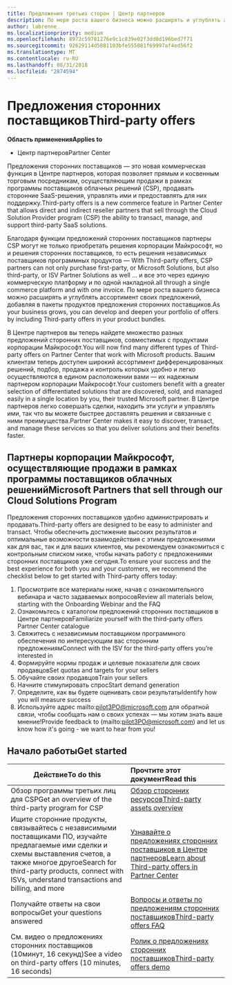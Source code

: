 ```yaml
---
title: Предложения третьих сторон | Центр партнеров
description: По мере роста вашего бизнеса можно расширять и углублять ассортимент своих предложений, добавляя в пакеты продуктов предложения третьих лиц.
author: labrenne
ms.localizationpriority: medium
ms.openlocfilehash: 8972c59781276e9c1c839e02f3dd0d196bed7f71
ms.sourcegitcommit: 92629114d5081103bfe555081f69997af4ed56f2
ms.translationtype: MT
ms.contentlocale: ru-RU
ms.lasthandoff: 08/31/2018
ms.locfileid: "2874594"
---
```

# <a name="third-party-offers"></a><span data-ttu-id="8f009-103">Предложения сторонних поставщиков</span><span class="sxs-lookup"><span data-stu-id="8f009-103">Third-party offers</span></span> 

**<span data-ttu-id="8f009-104">Область применения</span><span class="sxs-lookup"><span data-stu-id="8f009-104">Applies to</span></span>**

- <span data-ttu-id="8f009-105">Центр партнеров</span><span class="sxs-lookup"><span data-stu-id="8f009-105">Partner Center</span></span>

<span data-ttu-id="8f009-106">Предложения сторонних поставщиков — это новая коммерческая функция в Центре партнеров, которая позволяет прямым и косвенным торговым посредникам, осуществляющим продажи в рамках программы поставщиков облачных решений (CSP), продавать сторонние SaaS-решения, управлять ими и предоставлять для них поддержку.</span><span class="sxs-lookup"><span data-stu-id="8f009-106">Third-party offers is a new commerce feature in Partner Center that allows direct and indirect reseller partners that sell through the Cloud Solution Provider program (CSP) the ability to transact, manage, and support third-party SaaS solutions.</span></span>  

<span data-ttu-id="8f009-107">Благодаря функции предложений сторонних поставщиков партнеры CSP могут не только приобретать решения корпорации Майкрософт, но и решения сторонних поставщиков, то есть решения независимых поставщиков программных продуктов — </span><span class="sxs-lookup"><span data-stu-id="8f009-107">With Third-party offers, CSP partners can not only purchase first-party, or Microsoft Solutions, but also third-party, or ISV Partner Solutions as well …</span></span> <span data-ttu-id="8f009-108">и все это через единую коммерческую платформу и по одной накладной.</span><span class="sxs-lookup"><span data-stu-id="8f009-108">all through a single commerce platform and with one invoice.</span></span>  <span data-ttu-id="8f009-109">По мере роста вашего бизнеса можно расширять и углублять ассортимент своих предложений, добавляя в пакеты продуктов предложения сторонних поставщиков.</span><span class="sxs-lookup"><span data-stu-id="8f009-109">As your business grows, you can develop and deepen your portfolio of offers by including Third-party offers in your product bundles.</span></span> 

<span data-ttu-id="8f009-110">В Центре партнеров вы теперь найдете множество разных предложений сторонних поставщиков, совместимых с продуктами корпорации Майкрософт.</span><span class="sxs-lookup"><span data-stu-id="8f009-110">You will now find many different types of Third-party offers on Partner Center that work with Microsoft products.</span></span> <span data-ttu-id="8f009-111">Вашим клиентам теперь доступен широкий ассортимент дифференцированных решений, подбор, продажа и контроль которых удобно и легко осуществляются в едином расположении вами — их надежным партнером корпорации Майкрософт.</span><span class="sxs-lookup"><span data-stu-id="8f009-111">Your customers benefit with a greater selection of differentiated solutions that are discovered, sold, and managed easily in a single location by you, their trusted Microsoft partner.</span></span> <span data-ttu-id="8f009-112">В Центре партнеров легко совершать сделки, находить эти услуги и управлять ими, так что вы можете быстрее доставлять решения и связанные с ними преимущества.</span><span class="sxs-lookup"><span data-stu-id="8f009-112">Partner Center makes it easy to discover, transact, and manage these services so that you deliver solutions and their benefits faster.</span></span>

## <a name="microsoft-partners-that-sell-through-our-cloud-solutions-program"></a><span data-ttu-id="8f009-113">Партнеры корпорации Майкрософт, осуществляющие продажи в рамках программы поставщиков облачных решений</span><span class="sxs-lookup"><span data-stu-id="8f009-113">Microsoft Partners that sell through our Cloud Solutions Program</span></span>

<span data-ttu-id="8f009-114">Предложения сторонних поставщиков удобно администрировать и продавать.</span><span class="sxs-lookup"><span data-stu-id="8f009-114">Third-party offers are designed to be easy to administer and transact.</span></span>  <span data-ttu-id="8f009-115">Чтобы обеспечить достижение высоких результатов и оптимальные возможности взаимодействия с этими предложениями как для вас, так и для ваших клиентов, мы рекомендуем ознакомиться с контрольным списком ниже, чтобы начать работу с предложениями сторонних поставщиков уже сегодня.</span><span class="sxs-lookup"><span data-stu-id="8f009-115">To ensure your success and the best experience for both you and your customers, we recommend the checklist below to get started with Third-party offers today:</span></span>

1. <span data-ttu-id="8f009-116">Просмотрите все материалы ниже, начав с ознакомительного вебинара и часто задаваемых вопросов</span><span class="sxs-lookup"><span data-stu-id="8f009-116">Review all materials below, starting with the Onboarding Webinar and the FAQ</span></span>
2. <span data-ttu-id="8f009-117">Ознакомьтесь с каталогом предложений сторонних поставщиков в Центре партнеров</span><span class="sxs-lookup"><span data-stu-id="8f009-117">Familiarize yourself with the third-party offers Partner Center catalogue</span></span>
3. <span data-ttu-id="8f009-118">Свяжитесь с независимым поставщиком программного обеспечения по интересующим вас сторонним предложениям</span><span class="sxs-lookup"><span data-stu-id="8f009-118">Connect with the ISV for the third-party offers you’re interested in</span></span>
4. <span data-ttu-id="8f009-119">Формируйте нормы продаж и целевые показатели для своих продавцов</span><span class="sxs-lookup"><span data-stu-id="8f009-119">Set quotas and targets for your sellers</span></span>
5. <span data-ttu-id="8f009-120">Обучайте своих продавцов</span><span class="sxs-lookup"><span data-stu-id="8f009-120">Train your sellers</span></span>
6. <span data-ttu-id="8f009-121">Начните стимулировать спрос</span><span class="sxs-lookup"><span data-stu-id="8f009-121">Start demand generation</span></span>
7. <span data-ttu-id="8f009-122">Определите, как вы будете оценивать свои результаты</span><span class="sxs-lookup"><span data-stu-id="8f009-122">Identify how you will measure success</span></span>
8. <span data-ttu-id="8f009-123">Используйте адрес mailto:pilot3PO@microsoft.com для обратной связи, чтобы сообщать нам о своих успехах — мы хотим знать ваше мнение!</span><span class="sxs-lookup"><span data-stu-id="8f009-123">Provide feedback to (mailto:pilot3PO@microsoft.com) and let us know how it's going - we want to hear from you!</span></span>

## <a name="get-started"></a><span data-ttu-id="8f009-124">Начало работы</span><span class="sxs-lookup"><span data-stu-id="8f009-124">Get started</span></span> 

|**<span data-ttu-id="8f009-125">Действие</span><span class="sxs-lookup"><span data-stu-id="8f009-125">To do this</span></span>**   |**<span data-ttu-id="8f009-126">Прочтите этот документ</span><span class="sxs-lookup"><span data-stu-id="8f009-126">Read this</span></span>**   |
|------------------|:--------------------|
|<span data-ttu-id="8f009-127">Обзор программы третьих лиц для CSP</span><span class="sxs-lookup"><span data-stu-id="8f009-127">Get an overview of the third-party program for CSP</span></span>  |[<span data-ttu-id="8f009-128">Обзор сторонних ресурсов</span><span class="sxs-lookup"><span data-stu-id="8f009-128">Third-party assets overview</span></span>]( http://assetsprod.microsoft.com/mpn/third-party-offers-overview.pptx)|
|<span data-ttu-id="8f009-129">Ищите сторонние продукты, связывайтесь с независимыми поставщиками ПО, изучайте предлагаемые ими сделки и схемы выставления счетов, а также многое другое</span><span class="sxs-lookup"><span data-stu-id="8f009-129">Search for third-party products, connect with ISVs, understand transactions and billing, and more</span></span>| [<span data-ttu-id="8f009-130">Узнавайте о предложениях сторонних поставщиков в Центре партнеров</span><span class="sxs-lookup"><span data-stu-id="8f009-130">Learn about Third-party offers in Partner Center</span></span>](third-party-help.md) |
|<span data-ttu-id="8f009-131">Получайте ответы на свои вопросы</span><span class="sxs-lookup"><span data-stu-id="8f009-131">Get your questions answered</span></span>| [<span data-ttu-id="8f009-132">Вопросы и ответы по предложениям сторонних поставщиков</span><span class="sxs-lookup"><span data-stu-id="8f009-132">Third-party offers FAQ</span></span>](http://assetsprod.microsoft.com/mpn/third-party-offers-faq.docx) |
|<span data-ttu-id="8f009-133">См. видео о предложениях сторонних поставщиков (10минут, 16 секунд)</span><span class="sxs-lookup"><span data-stu-id="8f009-133">See a video on third-party offers (10 minutes, 16 seconds)</span></span>   |[<span data-ttu-id="8f009-134">Ролик о предложениях сторонних поставщиков</span><span class="sxs-lookup"><span data-stu-id="8f009-134">Third-party offers demo</span></span>](http://assetsprod.microsoft.com/mpn/third-party-offers-demo.wma)|


